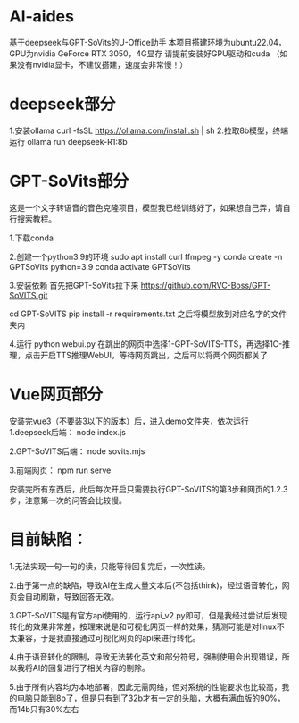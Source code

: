 # AI-aides
基于deepseek与GPT-SoVits的U-Office助手
本项目搭建环境为ubuntu22.04，GPU为nvidia GeForce RTX 3050，4G显存
请提前安装好GPU驱动和cuda
（如果没有nvidia显卡，不建议搭建，速度会非常慢！） 

# deepseek部分
1.安装ollama
curl -fsSL https://ollama.com/install.sh | sh
2.拉取8b模型，终端运行
ollama run deepseek-R1:8b

# GPT-SoVits部分
这是一个文字转语音的音色克隆项目，模型我已经训练好了，如果想自己弄，请自行搜索教程。

1.下载conda

2.创建一个python3.9的环境
sudo apt install curl ffmpeg -y
conda create -n GPTSoVits python=3.9
conda activate GPTSoVits

3.安装依赖
首先把GPT-SoVits拉下来
https://github.com/RVC-Boss/GPT-SoVITS.git

cd GPT-SoVITS
pip install -r requirements.txt
之后将模型放到对应名字的文件夹内

4.运行
python webui.py
在跳出的网页中选择1-GPT-SoVITS-TTS，再选择1C-推理，点击开启TTS推理WebUI，等待网页跳出，之后可以将两个网页都关了

# Vue网页部分
安装完vue3（不要装3以下的版本）后，进入demo文件夹，依次运行
1.deepseek后端：
node index.js

2.GPT-SoVITS后端：
node sovits.mjs

3.前端网页：
npm run serve

安装完所有东西后，此后每次开启只需要执行GPT-SoVITS的第3步和网页的1.2.3步，注意第一次的问答会比较慢。



# 目前缺陷：

1.无法实现一句一句的读，只能等待回复完后，一次性读。

2.由于第一点的缺陷，导致AI在生成大量文本后(不包括think)，经过语音转化，网页会自动刷新，导致回答无效。

3.GPT-SoVITS是有官方api使用的，运行api_v2.py即可，但是我经过尝试后发现转化的效果非常差，按理来说是和可视化网页一样的效果，猜测可能是对linux不太兼容，于是我直接通过可视化网页的api来进行转化。

4.由于语音转化的限制，导致无法转化英文和部分符号，强制使用会出现错误，所以我将AI的回复进行了相关内容的剔除。

5.由于所有内容均为本地部署，因此无需网络，但对系统的性能要求也比较高，我的电脑只能到8b了，但是只有到了32b才有一定的头脑，大概有满血版的90%，而14b只有30%左右


